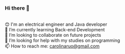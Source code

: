 ### Hi there 👋

<!--
**carolruo/carolruo** is a ✨ _special_ ✨ repository because its `README.md` (this file) appears on your GitHub profile.

Here are some ideas to get you started:

- 🔭 I’m currently working on ...
- 🌱 I’m currently learning ...
- 👯 I’m looking to collaborate on ...
- 🤔 I’m looking for help with ...
- 💬 Ask me about ...
- 📫 How to reach me: ...
- 😄 Pronouns: ...
- ⚡ Fun fact: ...
-->
<br/>:blush: I'm an electrical engineer and Java developer
<br/>🌱 I’m currently learning Back-end Development
<br/>👯 I’m looking to collaborate on future projects
<br/>🤔 I’m looking for help with my studies on programming
<br/>📫 How to reach me: carolinaruo@gmail.com

